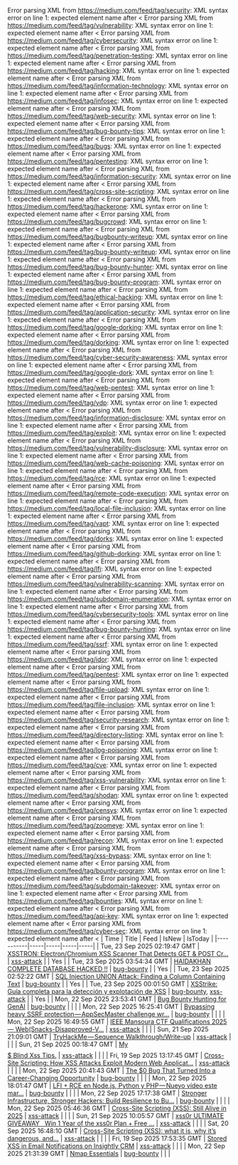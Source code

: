 Error parsing XML from https://medium.com/feed/tag/security: XML syntax error on line 1: expected element name after <
Error parsing XML from https://medium.com/feed/tag/vulnerability: XML syntax error on line 1: expected element name after <
Error parsing XML from https://medium.com/feed/tag/cybersecurity: XML syntax error on line 1: expected element name after <
Error parsing XML from https://medium.com/feed/tag/penetration-testing: XML syntax error on line 1: expected element name after <
Error parsing XML from https://medium.com/feed/tag/hacking: XML syntax error on line 1: expected element name after <
Error parsing XML from https://medium.com/feed/tag/information-technology: XML syntax error on line 1: expected element name after <
Error parsing XML from https://medium.com/feed/tag/infosec: XML syntax error on line 1: expected element name after <
Error parsing XML from https://medium.com/feed/tag/web-security: XML syntax error on line 1: expected element name after <
Error parsing XML from https://medium.com/feed/tag/bug-bounty-tips: XML syntax error on line 1: expected element name after <
Error parsing XML from https://medium.com/feed/tag/bugs: XML syntax error on line 1: expected element name after <
Error parsing XML from https://medium.com/feed/tag/pentesting: XML syntax error on line 1: expected element name after <
Error parsing XML from https://medium.com/feed/tag/information-security: XML syntax error on line 1: expected element name after <
Error parsing XML from https://medium.com/feed/tag/cross-site-scripting: XML syntax error on line 1: expected element name after <
Error parsing XML from https://medium.com/feed/tag/hackerone: XML syntax error on line 1: expected element name after <
Error parsing XML from https://medium.com/feed/tag/bugcrowd: XML syntax error on line 1: expected element name after <
Error parsing XML from https://medium.com/feed/tag/bugbounty-writeup: XML syntax error on line 1: expected element name after <
Error parsing XML from https://medium.com/feed/tag/bug-bounty-writeup: XML syntax error on line 1: expected element name after <
Error parsing XML from https://medium.com/feed/tag/bug-bounty-hunter: XML syntax error on line 1: expected element name after <
Error parsing XML from https://medium.com/feed/tag/bug-bounty-program: XML syntax error on line 1: expected element name after <
Error parsing XML from https://medium.com/feed/tag/ethical-hacking: XML syntax error on line 1: expected element name after <
Error parsing XML from https://medium.com/feed/tag/application-security: XML syntax error on line 1: expected element name after <
Error parsing XML from https://medium.com/feed/tag/google-dorking: XML syntax error on line 1: expected element name after <
Error parsing XML from https://medium.com/feed/tag/dorking: XML syntax error on line 1: expected element name after <
Error parsing XML from https://medium.com/feed/tag/cyber-security-awareness: XML syntax error on line 1: expected element name after <
Error parsing XML from https://medium.com/feed/tag/google-dork: XML syntax error on line 1: expected element name after <
Error parsing XML from https://medium.com/feed/tag/web-pentest: XML syntax error on line 1: expected element name after <
Error parsing XML from https://medium.com/feed/tag/vdp: XML syntax error on line 1: expected element name after <
Error parsing XML from https://medium.com/feed/tag/information-disclosure: XML syntax error on line 1: expected element name after <
Error parsing XML from https://medium.com/feed/tag/exploit: XML syntax error on line 1: expected element name after <
Error parsing XML from https://medium.com/feed/tag/vulnerability-disclosure: XML syntax error on line 1: expected element name after <
Error parsing XML from https://medium.com/feed/tag/web-cache-poisoning: XML syntax error on line 1: expected element name after <
Error parsing XML from https://medium.com/feed/tag/rce: XML syntax error on line 1: expected element name after <
Error parsing XML from https://medium.com/feed/tag/remote-code-execution: XML syntax error on line 1: expected element name after <
Error parsing XML from https://medium.com/feed/tag/local-file-inclusion: XML syntax error on line 1: expected element name after <
Error parsing XML from https://medium.com/feed/tag/vapt: XML syntax error on line 1: expected element name after <
Error parsing XML from https://medium.com/feed/tag/dorks: XML syntax error on line 1: expected element name after <
Error parsing XML from https://medium.com/feed/tag/github-dorking: XML syntax error on line 1: expected element name after <
Error parsing XML from https://medium.com/feed/tag/lfi: XML syntax error on line 1: expected element name after <
Error parsing XML from https://medium.com/feed/tag/vulnerability-scanning: XML syntax error on line 1: expected element name after <
Error parsing XML from https://medium.com/feed/tag/subdomain-enumeration: XML syntax error on line 1: expected element name after <
Error parsing XML from https://medium.com/feed/tag/cybersecurity-tools: XML syntax error on line 1: expected element name after <
Error parsing XML from https://medium.com/feed/tag/bug-bounty-hunting: XML syntax error on line 1: expected element name after <
Error parsing XML from https://medium.com/feed/tag/ssrf: XML syntax error on line 1: expected element name after <
Error parsing XML from https://medium.com/feed/tag/idor: XML syntax error on line 1: expected element name after <
Error parsing XML from https://medium.com/feed/tag/pentest: XML syntax error on line 1: expected element name after <
Error parsing XML from https://medium.com/feed/tag/file-upload: XML syntax error on line 1: expected element name after <
Error parsing XML from https://medium.com/feed/tag/file-inclusion: XML syntax error on line 1: expected element name after <
Error parsing XML from https://medium.com/feed/tag/security-research: XML syntax error on line 1: expected element name after <
Error parsing XML from https://medium.com/feed/tag/directory-listing: XML syntax error on line 1: expected element name after <
Error parsing XML from https://medium.com/feed/tag/log-poisoning: XML syntax error on line 1: expected element name after <
Error parsing XML from https://medium.com/feed/tag/cve: XML syntax error on line 1: expected element name after <
Error parsing XML from https://medium.com/feed/tag/xss-vulnerability: XML syntax error on line 1: expected element name after <
Error parsing XML from https://medium.com/feed/tag/shodan: XML syntax error on line 1: expected element name after <
Error parsing XML from https://medium.com/feed/tag/censys: XML syntax error on line 1: expected element name after <
Error parsing XML from https://medium.com/feed/tag/zoomeye: XML syntax error on line 1: expected element name after <
Error parsing XML from https://medium.com/feed/tag/recon: XML syntax error on line 1: expected element name after <
Error parsing XML from https://medium.com/feed/tag/xss-bypass: XML syntax error on line 1: expected element name after <
Error parsing XML from https://medium.com/feed/tag/bounty-program: XML syntax error on line 1: expected element name after <
Error parsing XML from https://medium.com/feed/tag/subdomain-takeover: XML syntax error on line 1: expected element name after <
Error parsing XML from https://medium.com/feed/tag/bounties: XML syntax error on line 1: expected element name after <
Error parsing XML from https://medium.com/feed/tag/api-key: XML syntax error on line 1: expected element name after <
Error parsing XML from https://medium.com/feed/tag/cyber-sec: XML syntax error on line 1: expected element name after <
| Time | Title | Feed | IsNew | IsToday |
|-----------|-----|-----|-----|-----|
| Tue, 23 Sep 2025 02:19:47 GMT | [XSSTRON: Electron/Chromium XSS Scanner That Detects GET & POST Cr...](https://freedium.cfd/https://medium.com/p/326d32f96ae8) | [xss-attack](https://medium.com/feed/tag/xss-attack) |  | Yes |
| Tue, 23 Sep 2025 03:54:34 GMT | [HAIDAKHAN COMPLETE DATABASE HACKED !!](https://freedium.cfd/https://medium.com/p/db5d2731b236) | [bug-bounty](https://medium.com/feed/tag/bug-bounty) |  | Yes |
| Tue, 23 Sep 2025 02:52:22 GMT | [SQL Injection UNION Attack: Finding a Column Containing Text](https://freedium.cfd/https://medium.com/p/662cea789110) | [bug-bounty](https://medium.com/feed/tag/bug-bounty) |  | Yes |
| Tue, 23 Sep 2025 00:01:50 GMT | [XSStrike: Guía completa para la detección y explotación de XSS](https://freedium.cfd/https://medium.com/p/ff1447a69eac) | [bug-bounty](https://medium.com/feed/tag/bug-bounty), [xss-attack](https://medium.com/feed/tag/xss-attack) |  | Yes |
| Mon, 22 Sep 2025 23:53:41 GMT | [Bug Bounty Hunting for GenAI](https://freedium.cfd/https://medium.com/p/78b66f0b3323) | [bug-bounty](https://medium.com/feed/tag/bug-bounty) |  |  |
| Mon, 22 Sep 2025 16:25:41 GMT | [Bypassing heavy SSRF protection — AppSecMaster challenge wr...](https://freedium.cfd/https://medium.com/p/8624e0ceed61) | [bug-bounty](https://medium.com/feed/tag/bug-bounty) |  |  |
| Mon, 22 Sep 2025 16:49:55 GMT | [IEEE Mansoura CTF Qualifications 2025— Web(Snacks-Disapproved-V...](https://freedium.cfd/https://medium.com/p/8967b31fe083) | [xss-attack](https://medium.com/feed/tag/xss-attack) |  |  |
| Sun, 21 Sep 2025 21:09:01 GMT | [TryHackMe — Sequence Walkthrough/Write-up](https://freedium.cfd/https://medium.com/p/c2d1267544cb) | [xss-attack](https://medium.com/feed/tag/xss-attack) |  |  |
| Sun, 21 Sep 2025 00:18:47 GMT | [My $$$$$ Blind Xss Tips.](https://freedium.cfd/https://medium.com/p/481aa48d9651) | [xss-attack](https://medium.com/feed/tag/xss-attack) |  |  |
| Fri, 19 Sep 2025 13:17:45 GMT | [Cross-Site Scripting: How XSS Attacks Exploit Modern Web Applicat...](https://freedium.cfd/https://medium.com/p/79f92a9e5bf5) | [xss-attack](https://medium.com/feed/tag/xss-attack) |  |  |
| Mon, 22 Sep 2025 20:41:43 GMT | [The $0 Bug That Turned Into a Career-Changing Opportunity](https://freedium.cfd/https://medium.com/p/be976f0b7d3f) | [bug-bounty](https://medium.com/feed/tag/bug-bounty) |  |  |
| Mon, 22 Sep 2025 18:01:47 GMT | [ LFI + RCE en Node.js, Python y PHP — Nuevo vídeo este mar...](https://freedium.cfd/https://medium.com/p/370c1a0e84d9) | [bug-bounty](https://medium.com/feed/tag/bug-bounty) |  |  |
| Mon, 22 Sep 2025 17:17:38 GMT | [Stronger Infrastructure, Stronger Hackers: Build Resilience to Bu...](https://freedium.cfd/https://medium.com/p/b1584db39c44) | [bug-bounty](https://medium.com/feed/tag/bug-bounty) |  |  |
| Mon, 22 Sep 2025 05:46:36 GMT | [Cross-Site Scripting (XSS): Still Alive in 2025](https://freedium.cfd/https://medium.com/p/37d68eb91da3) | [xss-attack](https://medium.com/feed/tag/xss-attack) |  |  |
| Sun, 21 Sep 2025 10:05:57 GMT | [ xss0r ULTIMATE GIVEAWAY    Win 1 Year of the xss0r Plan + Free ...](https://freedium.cfd/https://medium.com/p/2ebc49896a66) | [xss-attack](https://medium.com/feed/tag/xss-attack) |  |  |
| Sat, 20 Sep 2025 16:48:10 GMT | [Cross-Site Scripting (XSS): what it is, why it’s dangerous, and...](https://freedium.cfd/https://medium.com/p/0ad2963145a0) | [xss-attack](https://medium.com/feed/tag/xss-attack) |  |  |
| Fri, 19 Sep 2025 17:53:35 GMT | [Stored XSS in Email Notifications on Insightly CRM](https://freedium.cfd/https://medium.com/p/8088ab4eaa2c) | [xss-attack](https://medium.com/feed/tag/xss-attack) |  |  |
| Mon, 22 Sep 2025 21:31:39 GMT | [Nmap Essentials](https://freedium.cfd/https://medium.com/p/43e8f0b6c0f1) | [bug-bounty](https://medium.com/feed/tag/bug-bounty) |  |  |

